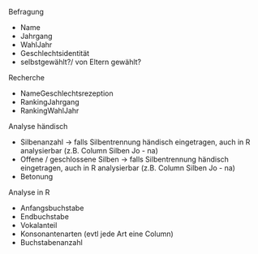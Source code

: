 Befragung
- Name
- Jahrgang
- WahlJahr
- Geschlechtsidentität
- selbstgewählt?/ von Eltern gewählt?

Recherche
- NameGeschlechtsrezeption
- RankingJahrgang
- RankingWahlJahr

Analyse händisch
- Silbenanzahl -> falls Silbentrennung händisch eingetragen, auch in R analysierbar (z.B. Column Silben Jo - na)
- Offene / geschlossene Silben -> falls Silbentrennung händisch eingetragen, auch in R analysierbar (z.B. Column Silben Jo - na)
- Betonung

Analyse in R
- Anfangsbuchstabe
- Endbuchstabe
- Vokalanteil
- Konsonantenarten (evtl jede Art eine Column)
- Buchstabenanzahl

